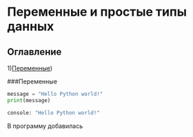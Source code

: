 # Переменные и простые типы данных
## Оглавление 
1)[Переменные](https://github.com/Vinvladi/python3/blob/main/Book%20and%20Lecture%20Good/Eric%20Matthes%20Python%20Crash%20Course%20%202nd%20Edition/Chapters/02.%20%D0%9F%D0%B5%D1%80%D0%B5%D0%BC%D0%B5%D0%BD%D0%BD%D1%8B%D0%B5%20%D0%B8%20%D0%BF%D1%80%D0%BE%D1%81%D1%82%D1%8B%D0%B5%20%D1%82%D0%B8%D0%BF%D1%8B%20%D0%B4%D0%B0%D0%BD%D0%BD%D1%8B%D1%85.md###Переменные))


###Переменные

``` Python
message = "Hello Python world!"
print(message)

console: "Hello Python world!"
```
В программу добавилась 
